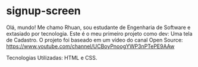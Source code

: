 # signup-screen

Olá, mundo! Me chamo Rhuan, sou estudante de Engenharia de Software e extasiado por tecnologia. Este é o meu primeiro projeto como dev: Uma tela de Cadastro. O projeto foi baseado em um vídeo do canal Open Source: https://www.youtube.com/channel/UCBoyPnoogYWP3nPTePE9AAw

Tecnologias Utilizadas: HTML e CSS.
